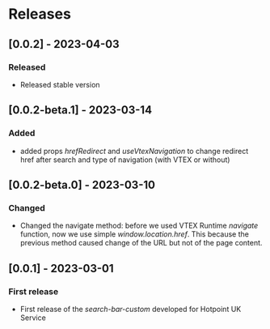 # Releases

## [0.0.2] - 2023-04-03

### Released

- Released stable version

## [0.0.2-beta.1] - 2023-03-14

### Added

- added props _hrefRedirect_ and _useVtexNavigation_ to change redirect href after search and type of navigation (with VTEX or without)

## [0.0.2-beta.0] - 2023-03-10

### Changed

- Changed the navigate method: before we used VTEX Runtime _navigate_ function, now we use simple _window.location.href_. This because the previous method caused change of the URL but not of the page content.

## [0.0.1] - 2023-03-01

### First release

- First release of the _search-bar-custom_ developed for Hotpoint UK Service
